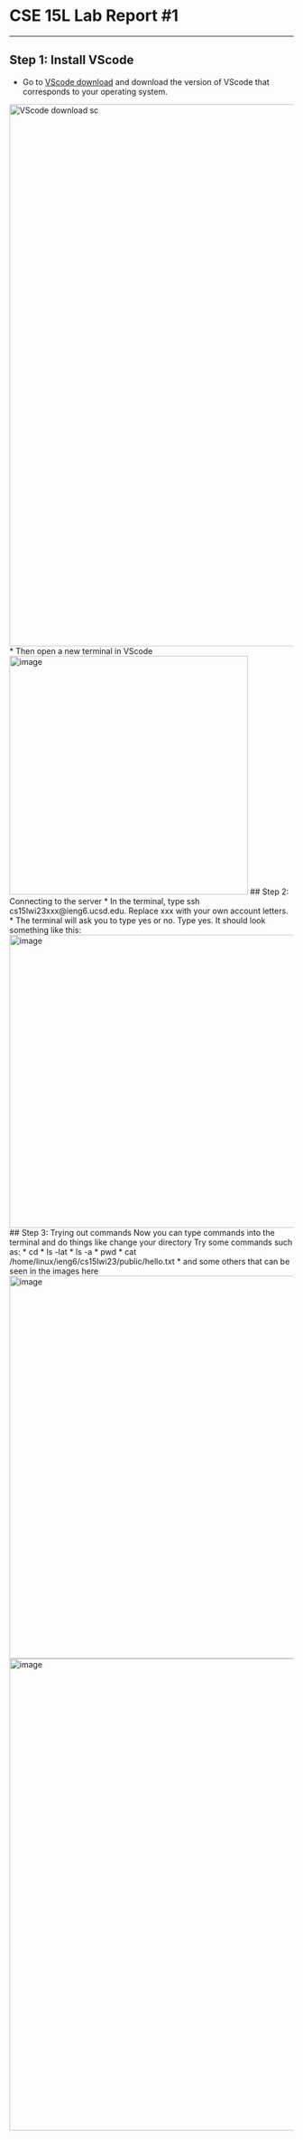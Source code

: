 # CSE 15L Lab Report #1
---
## Step 1: Install VScode
* Go to [VScode download](https://code.visualstudio.com/download) and download the version of VScode that corresponds to your operating system. 
<img width="960" alt="VScode download sc" src="https://user-images.githubusercontent.com/115373033/212522753-75a5c17f-500a-4fee-ad5e-67a8b5cf9ac2.png">
* Then open a new terminal in VScode 
<img width="423" alt="image" src="https://user-images.githubusercontent.com/115373033/212522837-39890bd9-c901-4546-aa8f-c908a0cd9cdf.png">
## Step 2: Connecting to the server
* In the terminal, type ssh cs15lwi23xxx@ieng6.ucsd.edu. Replace xxx with your own account letters.
* The terminal will ask you to type yes or no. Type yes.
It should look something like this:
<img width="519" alt="image" src="https://user-images.githubusercontent.com/115373033/212523068-91ce405d-b222-4f64-a7b2-e77a2885f36c.png">
## Step 3: Trying out commands 
Now you can type commands into the terminal and do things like change your directory 
Try some commands such as:
* cd
* ls -lat
* ls -a
* pwd
* cat /home/linux/ieng6/cs15lwi23/public/hello.txt
* and some others that can be seen in the images here
<img width="678" alt="image" src="https://user-images.githubusercontent.com/115373033/212523627-acfd36ab-5a62-4384-925f-358b71adb14c.png">
<img width="836" alt="image" src="https://user-images.githubusercontent.com/115373033/212523637-443bcb0a-b707-4775-a87d-e1a91991346d.png">




